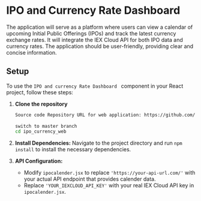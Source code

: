 # IPO and Currency Rate Dashboard

The application will serve as a platform where users can view a calendar of upcoming Initial Public Offerings (IPOs) and track the latest currency exchange rates. It will integrate the IEX Cloud API for both IPO data and currency rates. The application should be user-friendly, providing clear and concise information.
 ## Setup

To use the `IPO and currency Rate Dashboard ` component in your React project, follow these steps:

1. **Clone the repository**

    ```bash
    Source code Repository URL for web application: https://github.com/BharathReddy023/ipo_currency_web.git
  
    switch to master branch
    cd ipo_currency_web
    ```
2. **Install Dependencies:**
     Navigate to the project directory and run `npm install` to install the necessary dependencies.

3. **API Configuration:**

   - Modify `ipocalender.jsx` to replace `'https://your-api-url.com/'` with your actual API endpoint that provides calender data.
   - Replace `'YOUR_IEXCLOUD_API_KEY'` with your real IEX Cloud API key in `ipocalender.jsx`.
